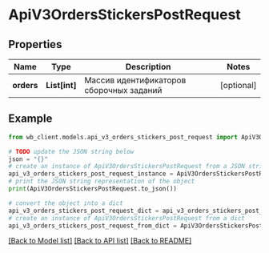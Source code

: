 # ApiV3OrdersStickersPostRequest


## Properties

Name | Type | Description | Notes
------------ | ------------- | ------------- | -------------
**orders** | **List[int]** | Массив идентификаторов сборочных заданий | [optional] 

## Example

```python
from wb_client.models.api_v3_orders_stickers_post_request import ApiV3OrdersStickersPostRequest

# TODO update the JSON string below
json = "{}"
# create an instance of ApiV3OrdersStickersPostRequest from a JSON string
api_v3_orders_stickers_post_request_instance = ApiV3OrdersStickersPostRequest.from_json(json)
# print the JSON string representation of the object
print(ApiV3OrdersStickersPostRequest.to_json())

# convert the object into a dict
api_v3_orders_stickers_post_request_dict = api_v3_orders_stickers_post_request_instance.to_dict()
# create an instance of ApiV3OrdersStickersPostRequest from a dict
api_v3_orders_stickers_post_request_from_dict = ApiV3OrdersStickersPostRequest.from_dict(api_v3_orders_stickers_post_request_dict)
```
[[Back to Model list]](../README.md#documentation-for-models) [[Back to API list]](../README.md#documentation-for-api-endpoints) [[Back to README]](../README.md)



